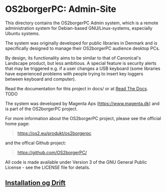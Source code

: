 # OS2borgerPC: Admin-Site

This directory contains the OS2borgerPC Admin system, which is a remote
administration system for Debian-based GNU/Linux-systems, especially
Ubuntu systems.

The system was originally developed for public libraries in Denmark and
is specifically designed to manage their OS2borgerPC audience desktop
PCs.

By design, its functionality aims to be similar to that of Canonical\'s
Landscape product, but less ambitious. A special feature is security
alerts that may be triggered e.g. if a user changes a USB keyboard (some
libraries have experienced problems with people trying to insert key
loggers between keyboard and computer).

Read the documentation for this project in docs/ or at [Read The
Docs](https://os2borgerpc-admin.readthedocs.io/). TODO

The system was developed by Magenta Aps (<https://www.magenta.dk>) and
is part of the OS2borgerPC project.

For more information about the OS2borgerPC project, please see the
official home page:

> <https://os2.eu/produkt/os2borgerpc>

and the offical Github project:

> <https://github.com/OS2borgerPC/>

All code is made available under Version 3 of the GNU General Public
License - see the LICENSE file for details.

## [Installation og Drift](drift.md)